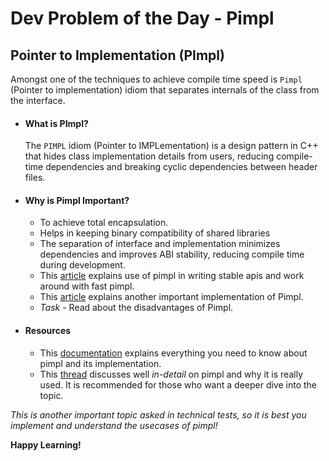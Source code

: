 # Dev Problem of the Day - Pimpl

## Pointer to Implementation (PImpl)

Amongst one of the techniques to achieve compile time speed is `Pimpl` (Pointer to implementation) idiom that separates internals of the class from the interface.

- #### What is PImpl?

  The `PIMPL` idiom (Pointer to IMPLementation) is a design pattern in C++ that hides class implementation details from users, reducing compile-time dependencies and breaking cyclic dependencies between header files.

- #### Why is Pimpl Important?

  - To achieve total encapsulation.
  - Helps in keeping binary compatibility of shared libraries
  - The separation of interface and implementation minimizes dependencies and improves ABI stability, reducing compile time during development.
  - This [article](https://ryonaldteofilo.medium.com/writing-stable-apis-with-pimpl-and-fast-pimpl-in-c-9ec387fe4339) explains use of pimpl in writing stable apis and work around with fast pimpl.
  - This [article](https://medium.com/@manoj563125/c-deep-dive-pimpl-idiom-swap-function-and-adl-8e1920ca1b1c) explains another important implementation of Pimpl.
  - _Task_ - Read about the disadvantages of Pimpl.

- #### Resources

  - This [documentation](https://en.cppreference.com/w/cpp/language/pimpl) explains everything you need to know about pimpl and its implementation.
  - This [thread](https://stackoverflow.com/questions/8972588/is-the-pimpl-idiom-really-used-in-practice?source=post_page-----8e1920ca1b1c--------------------------------) discusses well _in-detail_ on pimpl and why it is really used. It is recommended for those who want a deeper dive into the topic.

_This is another important topic asked in technical tests, so it is best you implement and understand the usecases of pimpl!_

**Happy Learning!**
